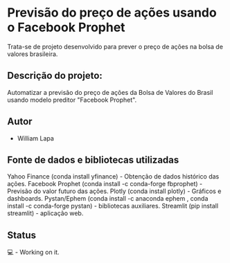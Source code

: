 # Previsão do preço de ações usando o Facebook Prophet

Trata-se de projeto desenvolvido para prever o preço de ações na bolsa de valores brasileira.

## Descrição do projeto:
Automatizar a previsão do preço de ações da Bolsa de Valores do Brasil usando modelo preditor "Facebook Prophet".

## Autor
* William Lapa

## Fonte de dados e bibliotecas utilizadas
Yahoo Finance (conda install yfinance) - Obtenção de dados histórico das ações.
Facebook Prophet (conda install -c conda-forge fbprophet) - Previsão do valor futuro das ações.
Plotly (conda install plotly) - Gráficos e dashboards.
Pystan/Ephem (conda install -c anaconda ephem , conda install -c conda-forge pystan) - bibliotecas auxiliares.
Streamlit (pip install streamlit) - aplicação web.

## Status 
💻 - Working on it.
